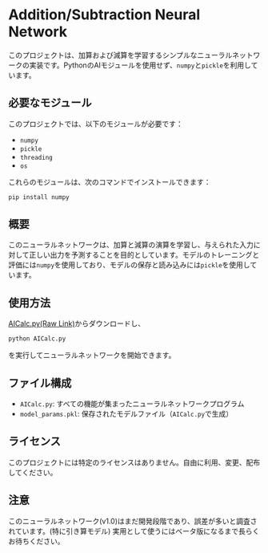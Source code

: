 # Addition/Subtraction Neural Network

このプロジェクトは、加算および減算を学習するシンプルなニューラルネットワークの実装です。PythonのAIモジュールを使用せず、`numpy`と`pickle`を利用しています。

## 必要なモジュール

このプロジェクトでは、以下のモジュールが必要です：

- `numpy`
- `pickle`
- `threading`
- `os`

これらのモジュールは、次のコマンドでインストールできます：

```bash
pip install numpy
```

## 概要

このニューラルネットワークは、加算と減算の演算を学習し、与えられた入力に対して正しい出力を予測することを目的としています。モデルのトレーニングと評価には`numpy`を使用しており、モデルの保存と読み込みには`pickle`を使用しています。

## 使用方法

[AICalc.py(Raw Link)](https://raw.githubusercontent.com/uift-688/AICalc/main/AICalc.py)からダウンロードし、
```bash
python AICalc.py
```
を実行してニューラルネットワークを開始できます。

## ファイル構成

- `AICalc.py`: すべての機能が集まったニューラルネットワークプログラム
- `model_params.pkl`: 保存されたモデルファイル（`AICalc.py`で生成）

## ライセンス

このプロジェクトには特定のライセンスはありません。自由に利用、変更、配布してください。

## 注意

このニューラルネットワーク(v1.0)はまだ開発段階であり、誤差が多いと調査されています。(特に引き算モデル)
実用として使うにはベータ版になるまで長らくお待ちください。
